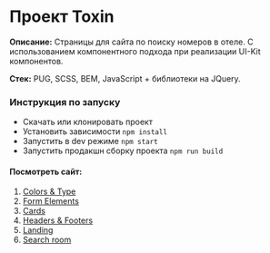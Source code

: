 # Проект Toxin

**Описание:** Страницы для сайта по поиску номеров в отеле. С использованием компонентного подхода при реализации UI-Kit компонентов.

**Стек:** PUG, SCSS, BEM, JavaScript + библиотеки на JQuery.

### Инструкция по запуску

-   Скачать или клонировать проект
-   Установить зависимости `npm install`
-   Запустить в dev режиме `npm start`
-   Запустить продакшн сборку проекта `npm run build`

#### Посмотреть сайт:

1. [Colors & Type](https://maycraft.github.io/toxin/colors)
2. [Form Elements](https://maycraft.github.io/toxin/elements)
3. [Cards](https://maycraft.github.io/toxin/cards)
4. [Headers & Footers](https://maycraft.github.io/toxin/headers)
5. [Landing](https://maycraft.github.io/toxin/landing)
6. [Search room](https://maycraft.github.io/toxin/search-room)
